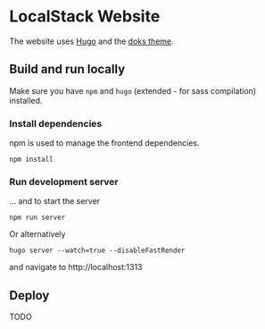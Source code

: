LocalStack Website
==================

The website uses [Hugo](https://github.com/gohugoio/hugo) and the [doks theme](https://github.com/h-enk/doks).

## Build and run locally

Make sure you have `npm` and `hugo` (extended - for sass compilation) installed.

### Install dependencies

npm is used to manage the frontend dependencies.

    npm install

### Run development server

... and to start the server

    npm run server

Or alternatively

	hugo server --watch=true --disableFastRender

and navigate to http://localhost:1313

## Deploy

TODO
